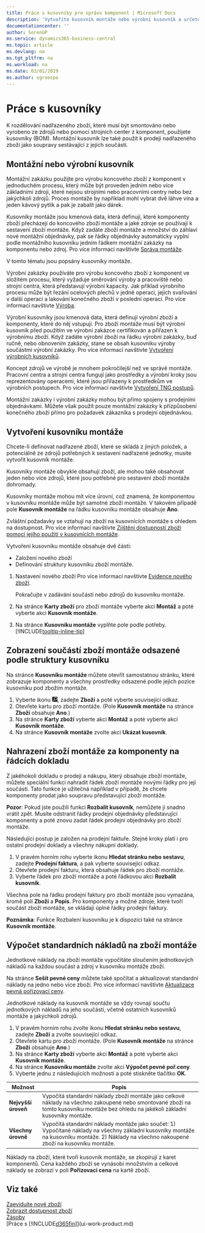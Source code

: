 ```yaml
---
title: Práce s kusovníky pro správu komponent | Microsoft Docs
description: 'Vytvoříte kusovník montáže nebo výrobní kusovník a určete komponenty nebo zdroje potřebné k sestavení zboží, kterou kusovník představuje.'
documentationcenter: ''
author: SorenGP
ms.service: dynamics365-business-central
ms.topic: article
ms.devlang: na
ms.tgt_pltfrm: na
ms.workload: na
ms.date: 03/01/2019
ms.author: sgroespe
---
```

# <a name="work-with-bills-of-material"></a>Práce s kusovníky
K rozdělování nadřazeného zboží, které musí být smontováno nebo vyrobeno ze zdrojů nebo pomocí strojních center z komponent, použijete kusovníky (BOM). Montážní kusovník lze také použít k prodeji nadřazeného zboží jako soupravy sestávající z jejích součástí.

## <a name="assembly-boms-or-production-boms"></a>Montážní nebo výrobní kusovník
Montážní zakázku použijte pro výrobu koncového zboží z komponent v jednoduchém procesu, který může být proveden jedním nebo více základními zdroji, které nejsou strojními nebo pracovními centry nebo bez jakýchkoli zdrojů. Proces montáže by například mohl vybrat dvě láhve vína a jeden kávový pytlík a pak je zabalit jako dárek.  

Kusovníky montáže jsou kmenová data, která definují, které komponenty zboží přecházejí do koncového zboží montáže a jaké zdroje se používají k sestavení zboží montáže. Když zadáte zboží montáže a množství do záhlaví nové montážní objednávky, pak se řádky objednávky automaticky vyplní podle montážního kusovníku jedním řádkem montážní zakázky na komponentu nebo zdroj. Pro více informací navštivte [Správa montáže](assembly-assemble-items.md).

V tomto tématu jsou popsány kusovníky montáže.

Výrobní zakázky používáte pro výrobu koncového zboží z komponent ve složitém procesu, který vyžaduje směrování výroby a pracoviště nebo strojní centra, která představují výrobní kapacity. Jak příklad výrobního procesu může být řezání ocelových plechů v jedné operaci, jejich svařování v další operaci a lakování konečného zboží v poslední operaci. Pro více informací navštivte [Výroba](production-manage-manufacturing.md).  

Výrobní kusovníky jsou kmenová data, která definují výrobní zboží a komponenty, které do něj vstupují. Pro zboží montáže musí být výrobní kusovník před použitím ve výrobní zakázce certifikován a přiřazen k výrobnímu zboží. Když zadáte výrobní zboží na řádku výrobní zakázky, buď ručně, nebo obnovením zakázky, stane se obsah kusovníku výroby součástmi výrobní zakázky. Pro více informací navštivte [Vytvoření výrobních kusovníků](production-how-to-create-production-boms.md).  

Koncept zdrojů ve výrobě je mnohem pokročilejší než ve správě montáže. Pracovní centra a strojní centra fungují jako prostředky a výrobní kroky jsou reprezentovány operacemi, které jsou přiřazeny k prostředkům ve výrobních postupech. Pro více informací navštivte [Vytvoření TNG postupů](production-how-to-create-routings.md).

Montážní zakázky i výrobní zakázky mohou být přímo spojeny s prodejními objednávkami. Můžete však použít pouze montážní zakázky k přizpůsobení konečného zboží přímo pro požadavek zákazníka s prodejní objednávkou.

## <a name="to-create-an-assembly-bom"></a>Vytvoření kusovníku montáže
Chcete-li definovat nadřazené zboží, které se skládá z jiných položek, a potenciálně ze zdrojů potřebných k sestavení nadřazené jednotky, musíte vytvořit kusovník montáže.  

Kusovníky montáže obvykle obsahují zboží, ale mohou také obsahovat jeden nebo více zdrojů, které jsou potřebné pro sestavení zboží montáže dohromady.

Kusovníky montáže mohou mít více úrovní, což znamená, že komponentou v kusovníku montáže může být samotné zboží montáže. V takovém případě pole **Kusovník montáže** na řádku kusovníku montáže obsahuje **Ano**.

Zvláštní požadavky se vztahují na zboží na kusovnících montáže s ohledem na dostupnost. Pro více informací navštivte [Zjištění dostupnosti zboží pomocí jejího použití v kusovnících montáže](inventory-how-availability-overview.md#to-view-the-availability-of-an-item-by-its-use-in-assembly-or-production-boms).

Vytvoření kusovníku montáže obsahuje dvě části:
- Založení nového zboží
- Definování struktury kusovníku zboží montáže.

1. Nastavení nového zboží Pro více informací navštivte [Evidence nového zboží](inventory-how-register-new-items.md).

    Pokračujte v zadávání součástí nebo zdrojů do kusovníku montáže.  
2. Na stránce **Karty zboží** pro zboží montáže vyberte akci **Montáž** a poté vyberte akci **Kusovník montáže**.
3. Na stránce **Kusovníku montáže** vyplňte pole podle potřeby. [!INCLUDE[tooltip-inline-tip](includes/tooltip-inline-tip_md.md)]

## <a name="to-view-the-components-of-an-assembly-item-indented-according-to-the-bom-structure"></a>Zobrazení součástí zboží montáže odsazené podle struktury kusovníku
Na stránce **Kusovníku montáže** můžete otevřít samostatnou stránku, které zobrazuje komponenty a všechny prostředky odsazené podle jejich pozice kusovníku pod zbožím montáže.

1. Vyberte ikonu ![Žárovky, která otevře funkci Řekněte mi](media/ui-search/search_small.png "Řekněte mi, co chcete dělat"), zadejte **Zboží** a poté vyberte související odkaz.
2. Otevřete kartu pro zboží montáže. (Pole **Kusovník montáže** na stránce **Zboží** obsahuje **Ano**.)
3. Na stránce **Karty zboží**  vyberte akci **Montáž** a poté vyberte akci **Kusovník montáže**.
4. Na stránce **Kusovník montáže** zvolte akci **Ukázat kusovník**.

## <a name="to-replace-the-assembly-item-with-its-components-on-document-lines"></a>Nahrazení zboží montáže za komponenty na řádcích dokladu
Z jakéhokoli dokladu o prodeji a nákupu, který obsahuje zboží montáže, můžete speciální funkci nahradit řádek zboží montáže novými řádky pro její součásti. Tato funkce je užitečná například v případě, že chcete komponenty prodat jako soupravu představující zboží montáže.

**Pozor**: Pokud jste použili funkci **Rozbalit kusovník**, nemůžete ji snadno vrátit zpět. Musíte odstranit řádky prodejní objednávky představující komponenty a poté znovu zadat řádek prodejní objednávky pro zboží montáže.

Následující postup je založen na prodejní faktuře. Stejné kroky platí i pro ostatní prodejní doklady a všechny nákupní doklady.

1. V pravém horním rohu vyberte ikonu **Hledat stránku nebo sestavu**, zadejte **Prodejní faktura**, a pak vyberte související odkaz.
2. Otevřete prodejní fakturu, která obsahuje řádek pro zboží montáže.
3. Vyberte řádek pro zboží montáže a poté řádkovou akci **Rozbalit kusovník**.

Všechna pole na řádku prodejní faktury pro zboží montáže jsou vymazána, kromě polí **Zboží** a **Popis**. Pro komponenty a možné zdroje, které tvoří součást zboží montáže, se vkládají úplné řádky prodejní faktury.

**Poznámka**: Funkce Rozbalení kusovníku je k dispozici také na stránce **Kusovník montáže**.

## <a name="to-calculate-the-standard-cost-of-an-assembly-item"></a>Výpočet standardních nákladů na zboží montáže
Jednotkové náklady na zboží montáže vypočítáte sloučením jednotkových nákladů na každou součást a zdroj v kusovníku montáže zboží.

Na stránce **Sešit pevné ceny** můžete také spočítat a aktualizovat standardní náklady na jedno nebo více zboží. Pro více informací navštivte [Aktualizace pevná pořizovací ceny](finance-how-to-update-standard-costs.md).  

Jednotkové náklady na kusovník montáže se vždy rovnají součtu jednotkových nákladů na jeho součásti, včetně ostatních kusovníků montáže a jakýchkoli zdrojů.

1. V pravém horním rohu zvolte ikonu **Hledat stránku nebo sestavu**, zadejte **Zboží** a zvolte související odkaz.
2. Otevřete kartu pro zboží montáže. (Pole **Kusovník montáže** na stránce **Zboží** obsahuje **Ano**.)
3. Na stránce **Karty zboží**  vyberte akci **Montáž** a poté vyberte akci **Kusovník montáže**.
4. Na stránce **Kusovníku montáže** zvolte akci **Výpočet  pevné poř.ceny**.
5. Vyberte jednu z následujících možností a poté stiskněte tlačítko **OK**.

|Možnost |Popis |
|-------|------------|
|**Nejvyšší úroveň**|Vypočítá standardní náklady zboží montáže jako celkové náklady na všechno zakoupené nebo smontované zboží na tomto kusovníku montáže bez ohledu na jakékoli základní kusovníky montáže.|
|**Všechny úrovně**|Vypočítá standardní náklady montáže jako součet: 1) Vypočítané náklady na všechny základní kusovníky montáže na kusovníku montáže. 2) Náklady na všechno nakoupené zboží na kusovníku montáže.|



Náklady na zboží, které tvoří kusovník montáže, se zkopírují z karet komponentů. Cena každého zboží se vynásobí množstvím a celkové náklady se zobrazí v poli **Pořizovací cena** na kartě zboží.

## <a name="see-also"></a>Viz také
[Zaevidujte nové zboží](inventory-how-register-new-items.md)  
[Zobrazit dostupnost zboží](inventory-how-availability-overview.md)     
[Zásoby](inventory-manage-inventory.md)  
[Práce s [!INCLUDE[d365fin](includes/d365fin_md.md)]](ui-work-product.md)
